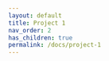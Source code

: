 ```yaml
---
layout: default
title: Project 1
nav_order: 2
has_children: true
permalink: /docs/project-1
---
```

